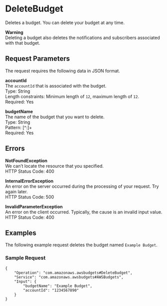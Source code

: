 # DeleteBudget<a name="delete-budget"></a>

Deletes a budget\. You can delete your budget at any time\.

**Warning**  
Deleting a budget also deletes the notifications and subscribers associated with that budget\.

## Request Parameters<a name="delete-budget-request-parameters"></a>

The request requires the following data in JSON format\.

**accountId**  
The `accountId` that is associated with the budget\.  
Type: String  
Length constraints: Minimum length of `12`, maximum length of `12`\.  
Required: Yes

**budgetName**  
The name of the budget that you want to delete\.  
Type: String  
Pattern: \[^:\]\+  
Required: Yes

## Errors<a name="delete-budget-errors"></a>

**NotFoundException**  
We can’t locate the resource that you specified\.  
HTTP Status Code: 400

**InternalErrorException**  
An error on the server occurred during the processing of your request\. Try again later\.  
HTTP Status Code: 500

**InvalidParameterException**  
An error on the client occurred\. Typically, the cause is an invalid input value\.  
HTTP Status Code: 400

## Examples<a name="delete-budget-examples"></a>

The following example request deletes the budget named `Example Budget`\.

### Sample Request<a name="delete-budget-examples-sample-request"></a>

```
{
    "Operation": "com.amazonaws.awsbudgets#DeleteBudget",
    "Service": "com.amazonaws.awsbudgets#AWSBudgets",
    "Input": {
        "budgetName": "Example Budget",
        "accountId": "1234567890"
    }
}
```
